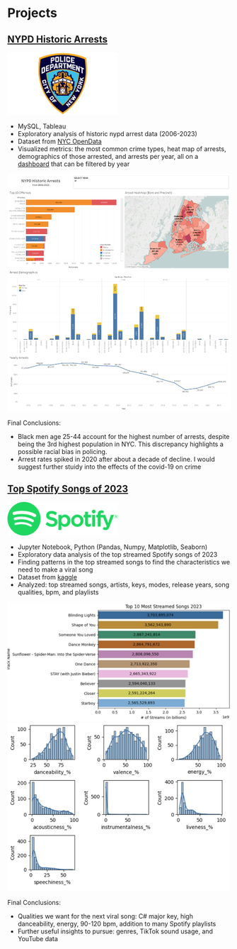 # Projects

## [NYPD Historic Arrests](https://github.com/kennyhj/nypd_arrests)
 <img src = "images/nypd%20logo.jpg" width = "250">
 
- MySQL, Tableau
- Exploratory analysis of historic nypd arrest data (2006-2023)
- Dataset from [NYC OpenData](https://data.cityofnewyork.us/Public-Safety/NYPD-Arrests-Data-Historic-/8h9b-rp9u/about_data)
- Visualized metrics: the most common crime types, heat map of arrests, demographics of those arrested, and arrests per year, all on a [dashboard](https://public.tableau.com/app/profile/kenny.jeong/viz/NYPDHistoricArrests/NYPDArrestDashboard) that can be filtered by year
<img src = "images/NYPD%20Arrest%20Dashboard.png" width = "750">

Final Conclusions:
 - Black men age 25-44 account for the highest number of arrests, despite being the 3rd highest population in NYC. This discrepancy highlights a possible racial bias in policing.
 - Arrest rates spiked in 2020 after about a decade of decline. I would suggest further stuidy into the effects of the covid-19 on crime

## [Top Spotify Songs of 2023](https://github.com/kennyhj/spotify2023)
<img src = "images/spotify logo.png" width = "250">

- Jupyter Notebook, Python (Pandas, Numpy, Matplotlib, Seaborn)
- Exploratory data analysis of the top streamed Spotify songs of 2023
- Finding patterns in the top streamed songs to find the characteristics we need to make a viral song
- Dataset from [kaggle](https://www.kaggle.com/datasets/nelgiriyewithana/top-spotify-songs-2023)
- Analyzed: top streamed songs, artists, keys, modes, release years, song qualities, bpm, and playlists

<img src = "images/top10_streamed_songs.jpg" width = "600">

<img src = "images/song_quality_histplots.jpg" width = "500">

Final Conclusions:
 - Qualities we want for the next viral song: C# major key, high danceability, energy, 90-120 bpm, addition to many Spotify playlists
 - Further useful insights to pursue: genres, TikTok sound usage, and YouTube data

